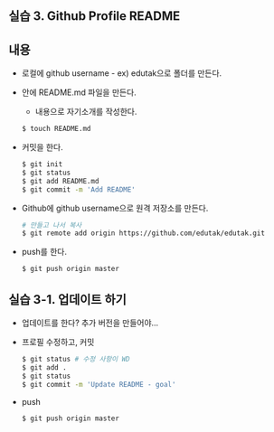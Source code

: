 ## 실습 3. Github Profile README

## 내용

* 로컬에 github username - ex) edutak으로 폴더를 만든다.

* 안에 README.md 파일을 만든다.

  * 내용으로 자기소개를 작성한다.

  ```bash
  $ touch README.md
  ```

* 커밋을 한다.

  ```bash
  $ git init
  $ git status
  $ git add README.md
  $ git commit -m 'Add README'
  ```

* Github에 github username으로 원격 저장소를 만든다.

  ```bash
  # 만들고 나서 복사
  $ git remote add origin https://github.com/edutak/edutak.git
  ```

* push를 한다.

  ```bash
  $ git push origin master
  ```

  

## 실습 3-1. 업데이트 하기

* 업데이트를 한다? 추가 버전을 만들어야... 

* 프로필 수정하고, 커밋

  ```bash
  $ git status # 수정 사항이 WD
  $ git add .
  $ git status
  $ git commit -m 'Update README - goal'
  ```

* push

  ```bash
  $ git push origin master
  ```

  